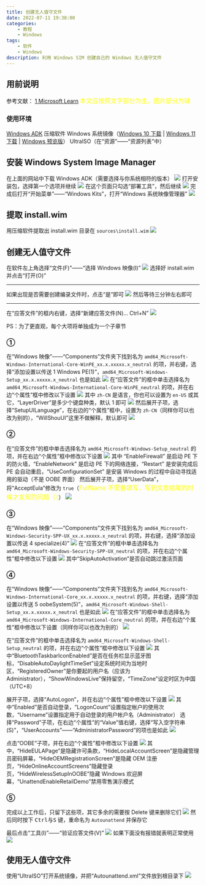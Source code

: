 ```yaml
---
title: 创建无人值守文件
date: 2022-07-11 19:38:00
categories: 
	- 教程
	- Windows
tags: 
	- 软件
	- Windows
description: 利用 Windows SIM 创建自己的 Windows 无人值守文件
---
```


## 用前说明
参考文献：
[1 Microsoft Learn](https://learn.microsoft.com/windows-hardware/customize/desktop/unattend)
<font size=3 color=yellow>本文应按照文字部分为主，图片部分为辅</font>
### 使用环境
[Windows ADK](https://docs.microsoft.com/zh-cn/windows-hardware/get-started/adk-install)
压缩软件
Windows 系统镜像（[Windows 10 下载](https://www.microsoft.com/software-download/windows10) | [Windows 11 下载](https://www.microsoft.com/software-download/windows11) | [Windows 预览版](https://www.microsoft.com/en-us/software-download/windowsinsiderpreviewiso)）
UltraISO（在“资源”——“资源列表”中）

## 安装 Windows System Image Manager
在上面的网站中下载 Windows ADK（需要选择与你系统相符的版本）
![](https://s1.ax1x.com/2022/07/11/jcNYWQ.png)
打开安装包，选择第一个选项并继续
![](https://s1.ax1x.com/2022/07/11/jcNtzj.png)
在这个页面只勾选“部署工具”，然后继续
![](https://s1.ax1x.com/2022/07/11/jcNGFS.png)
完成后打开“开始菜单”——“Windows Kits”，打开“Windows 系统映像管理器”
![](https://s1.ax1x.com/2022/07/11/jcNJJg.png)

## 提取 install.wim
用压缩软件提取出 install.wim
目录在 <code>sources\install.wim</code>
![](https://s1.ax1x.com/2022/07/11/jcN3o8.png)

## 创建无人值守文件
在软件左上角选择“文件(F)"——“选择 Windows 映像(I)”
![](https://s1.ax1x.com/2022/07/11/jcNUQs.png)
选择好 install.wim 并点击“打开(O)”

------

如果出现是否需要创建编录文件时，点击“是”即可
![](https://s1.ax1x.com/2022/07/11/jcNayn.png)
然后等待三分钟左右即可

------

在“应答文件”的框内右键，选择“新建应答文件(N)... Ctrl+N”
![](https://s1.ax1x.com/2022/07/11/jcNdLq.png)

PS：为了更直观，每个大项将单独成为一个子章节

### ①
在“Windows 映像”——“Components”文件夹下找到名为 <code>amd64_Microsoft-Windows-International-Core-WinPE_xx.x.xxxxx.x_neutral</code> 的项，并右键，选择“添加设置以传送 1 Windows PE(1)”，<code>amd64_Microsoft-Windows-Setup_xx.x.xxxxx.x_neutral</code> 也是如此
![](https://s1.ax1x.com/2022/07/11/jcNBwV.png)
在“应答文件”的框中单击选择名为 <code>amd64_Microsoft-Windows-International-Core-WinPE_neutral</code> 的项，并在右边“个属性”框中修改以下设置
![](https://s1.ax1x.com/2022/07/11/jcN0e0.png)
其中 <code>zh-CN</code> 是语言，你也可以设置为 <code>en-US</code> 或其它，“LayerDriver”是多少个键盘种类，默认 1 即可
![](https://s1.ax1x.com/2022/07/11/jcN0e0.png)
然后展开子项，选择“SetupUILanguage”，在右边的“个属性”框中，设置为 <code>zh-CN</code>（同样你可以也改为别的），“WillShouUI”这里不做解释，默认即可
![](https://s1.ax1x.com/2022/07/11/jcNDoT.png)

### ②
在“应答文件”的框中单击选择名为 <code>amd64_Microsoft-Windows-Setup_neutral</code> 的项，并在右边“个属性”框中修改以下设置
![](https://s1.ax1x.com/2022/07/11/jcNsFU.png)
其中 “EnableFirewall” 是启动 PE 下的防火墙，“EnableNetwork” 是启动 PE 下的网络连接，“Restart” 是安装完成后 PE 会自动重启，“UseConfigurationSet” 是安装 Windows 的过程中自动寻找适用的驱动（不是 OOBE 界面）
然后展开子项，选择“UserData”，将“AcceptEula”修改为 <code>true</code>（<font size=3 color=yellow>FullName 不需要填写，写到文章结尾的时候才发现的问题（（</font>）
![](https://s1.ax1x.com/2022/07/11/jcNyYF.png)

### ③
在“Windows 映像”——“Components”文件夹下找到名为 <code>amd64_Microsoft-Windows-Security-SPP-UX_xx.x.xxxxx.x_neutral</code> 的项，并右键，选择“添加设置以传送 4 specialize(4)”
![](https://s1.ax1x.com/2022/07/11/jcN6W4.png)
在“应答文件”的框中单击选择名为 <code>amd64_Microsoft-Windows-Security-SPP-UX_neutral</code> 的项，并在右边“个属性”框中修改以下设置
![](https://s1.ax1x.com/2022/07/11/jcNgSJ.png)
其中“SkipAutoActivation”是否自动跳过激活页面

### ④
在“Windows 映像”——“Components”文件夹下找到名为 <code>amd64_Microsoft-Windows-International-Core_xx.x.xxxxx.x_neutral</code> 的项，并右键，选择“添加设置以传送 5 oobeSystem(5)”，<code>amd64_Microsoft-Windows-Shell-Setup_xx.x.xxxxx.x_neutral</code> 也是如此
![](https://s1.ax1x.com/2022/07/11/jcyq5n.png)
在“应答文件”的框中单击选择名为 <code>amd64_Microsoft-Windows-International-Core_neutral</code> 的项，并在右边“个属性”框中修改以下设置（同样你可以也改为别的）
![](https://s1.ax1x.com/2022/07/11/jcyHEj.png)

在“应答文件”的框中单击选择名为 <code>amd64_Microsoft-Windows-Shell-Setup_neutral</code> 的项，并在右边“个属性”框中修改以下设置
![](https://s1.ax1x.com/2022/07/11/jcybUs.png)
其中“BluetoothTaskbarIconEnabled”是否在任务栏显示蓝牙图标，“DisableAutoDaylightTimeSet”设定系统时间为当地时区，“RegisteredOwner”是你要起的用户名（应该为 Administrator），“ShowWindowsLive”保持留空，“TimeZone”设定时区为中国（UTC+8）

展开子项，选择“AutoLogon”，并在右边“个属性”框中修改以下设置
![](https://s1.ax1x.com/2022/07/11/jcyOCq.png)
其中“Enabled”是否自动登录，“LogonCount”设置指定帐户的使用次数，“Username”设置指定用于自动登录的用户帐户名（Administrator）
选择“Password”子项，在右边“个属性”的“Value”值右键，选择“写入空字符串(S)”，“UserAccounts”——“AdministratorPassword”的项也是如此
![](https://s1.ax1x.com/2022/07/11/jcyTbQ.png)

点击“OOBE”子项，并在右边“个属性”框中修改以下设置
![](https://s1.ax1x.com/2022/07/11/jcyX80.png)
其中，“HideEULAPage”是隐藏许可条款，“HideLocalAccountScreen”是隐藏管理员密码屏幕，“HideOEMRegistrationScreen”是隐藏 OEM 注册页，“HideOnlineAccountScreens”隐藏登录页，“HideWirelessSetupInOOBE”隐藏 Windows 欢迎屏幕，“UnattendEnableRetailDemo”禁用零售演示模式

### ⑤
完成以上工作后，只留下这些项，其它多余的需要按 Delete 键来删除它们
![](https://s1.ax1x.com/2022/07/11/jcyj2V.png)
然后同时按下 <kbd>Ctrl</kbd>与<kbd>S</kbd> 键，重命名为 <code>Autounattend</code> 并保存它

最后点击“工具(I)”——“验证应答文件(V)”
![](https://s1.ax1x.com/2022/07/11/jcyvvT.png)
如果下面没有报错就表明正常使用
![](https://s1.ax1x.com/2022/07/11/jcyzKU.png)

## 使用无人值守文件
使用“UltraISO”打开系统镜像，并把“Autounattend.xml”文件放到根目录下
![](https://s1.ax1x.com/2022/07/11/jc6SrF.png)